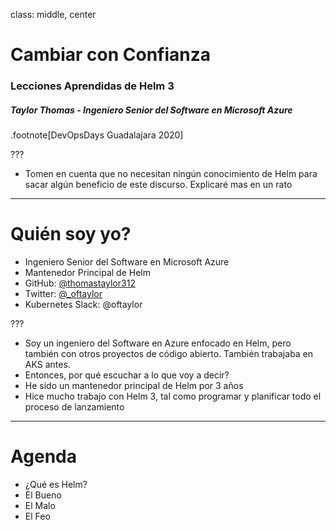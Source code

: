class: middle, center
# Cambiar con Confianza 
### Lecciones Aprendidas de Helm 3
##### Taylor Thomas - Ingeniero Senior del Software en Microsoft Azure

.footnote[DevOpsDays Guadalajara 2020]

???
- Tomen en cuenta que no necesitan ningún conocimiento de Helm para sacar algún
  beneficio de este discurso. Explicaré mas en un rato

---
# Quién soy yo?

- Ingeniero Senior del Software en Microsoft Azure
- Mantenedor Principal de Helm
- GitHub: [@thomastaylor312](https://github.com/thomastaylor312)
- Twitter: [@_oftaylor](https://twitter.com/_oftaylor)
- Kubernetes Slack: @oftaylor

???

- Soy un ingeniero del Software en Azure enfocado en Helm, pero también con
  otros proyectos de código abierto. También trabajaba en AKS antes.
- Entonces, por qué escuchar a lo que voy a decir?
- He sido un mantenedor principal de Helm por 3 años
- Hice mucho trabajo con Helm 3, tal como programar y planificar todo el proceso
  de lanzamiento

---
# Agenda

- ¿Qué es Helm?
- El Bueno
- El Malo
- El Feo
